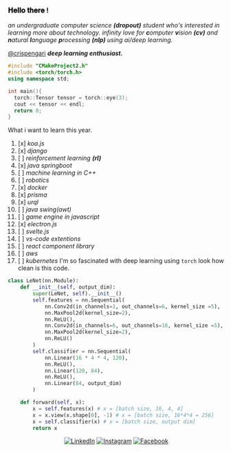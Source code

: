 ### 𝐇𝐞𝐥𝐥𝐨 𝐭𝐡𝐞𝐫𝐞 !

_an undergraduate computer science **(dropout)** student who's interested in learning more about technology. infinity love for **c**omputer **v**ision **(cv)** and **n**atural **l**anguage **p**rocessing **(nlp)** using ai/deep learning._

[@crispengari](https://crispengari-ac2c8.web.app/) _**deep learning enthusiast.**_

```c++
#include "CMakeProject2.h"
#include <torch/torch.h>
using namespace std;

int main(){
  torch::Tensor tensor = torch::eye(3);
  cout << tensor << endl;
  return 0;
}
```

What i want to learn this year.

1. [x] _koa.js_
2. [x] _django_
3. [ ] _reinforcement learning **(rl)**_
4. [x] _java springboot_
5. [ ] _machine learning in C++_
6. [ ] _robotics_
7. [x] _docker_
8. [x] _prisma_
9. [x] _urql_
10. [ ] _java swing(awt)_
11. [ ] _game engine in javascript_
12. [x] _electron.js_
13. [ ] _svelte.js_
14. [ ] _vs-code extentions_
15. [ ] _react component library_
16. [ ] _aws_
17. [ ] _kubernetes_
I'm so fascinated with deep learning using `torch` look how clean is this code.

```py
class LeNet(nn.Module):
    def __init__(self, output_dim):
        super(LeNet, self).__init__()
        self.features = nn.Sequential(
            nn.Conv2d(in_channels=1, out_channels=6, kernel_size =5),
            nn.MaxPool2d(kernel_size=2),
            nn.ReLU(),
            nn.Conv2d(in_channels=6, out_channels=16, kernel_size =5),
            nn.MaxPool2d(kernel_size=2),
            nn.ReLU()
        )
        self.classifier = nn.Sequential(
            nn.Linear(16 * 4 * 4, 120),
            nn.ReLU(),
            nn.Linear(120, 84),
            nn.ReLU(),
            nn.Linear(84, output_dim)
        )

    def forward(self, x):
        x = self.features(x) # x = [batch size, 16, 4, 4]
        x = x.view(x.shape[0], -1) # x = [batch size, 16*4*4 = 256]
        x = self.classifier(x) # x = [batch size, output dim]
        return x
```


<p align="center">
<a href="https://www.linkedin.com/in/crispen-gari-34437720b" target="_blank"><img src="https://img.shields.io/badge/LinkedIn-%230077B5.svg?&style=flat-square&logo=linkedin&logoColor=white" alt="LinkedIn"></a>
<a href="https://www.instagram.com/crispen_gari_/" target="_blank"><img src="https://img.shields.io/badge/Instagram-%23E4405F.svg?&style=flat-square&logo=instagram&logoColor=white" alt="Instagram"></a>
<a href="https://www.facebook.com/crispen.gari" target="_blank"><img src="https://img.shields.io/badge/Facebook-%231877F2.svg?&style=flat-square&logo=facebook&logoColor=white" alt="Facebook"></a>
</p>
